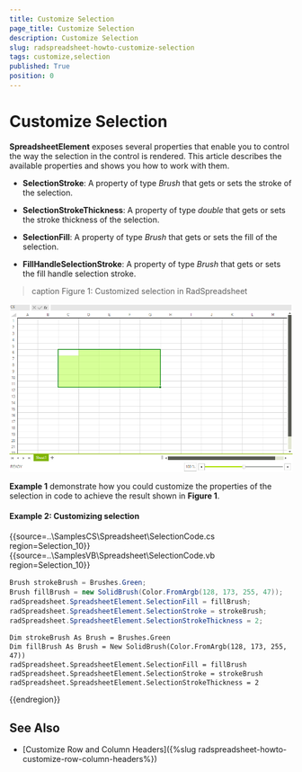 ```yaml
---
title: Customize Selection
page_title: Customize Selection
description: Customize Selection
slug: radspreadsheet-howto-customize-selection
tags: customize,selection
published: True
position: 0
---
```


# Customize Selection

__SpreadsheetElement__ exposes several properties that enable you to control the way the selection in the control is rendered. This article describes the available properties and shows you how to work with them.

* **SelectionStroke**: A property of type *Brush* that gets or sets the stroke of the selection.

* **SelectionStrokeThickness**: A property of type *double* that gets or sets the stroke thickness of the selection.

* **SelectionFill**: A property of type *Brush* that gets or sets the fill of the selection. 

* **FillHandleSelectionStroke**: A property of type *Brush* that gets or sets the fill handle selection stroke.

 

>caption Figure 1: Customized selection in RadSpreadsheet

![Customized Selection](images/spreadsheet-ho-to-customize-selection_001.png)

**Example 1** demonstrate how you could customize the properties of the selection in code to achieve the result shown in **Figure 1**. 

####  Example 2: Customizing selection

{{source=..\SamplesCS\Spreadsheet\SelectionCode.cs region=Selection_10}} 
{{source=..\SamplesVB\Spreadsheet\SelectionCode.vb region=Selection_10}} 

 ````C#
Brush strokeBrush = Brushes.Green;
Brush fillBrush = new SolidBrush(Color.FromArgb(128, 173, 255, 47));
radSpreadsheet.SpreadsheetElement.SelectionFill = fillBrush;
radSpreadsheet.SpreadsheetElement.SelectionStroke = strokeBrush;
radSpreadsheet.SpreadsheetElement.SelectionStrokeThickness = 2;

````
````VB.NET
Dim strokeBrush As Brush = Brushes.Green
Dim fillBrush As Brush = New SolidBrush(Color.FromArgb(128, 173, 255, 47))
radSpreadsheet.SpreadsheetElement.SelectionFill = fillBrush
radSpreadsheet.SpreadsheetElement.SelectionStroke = strokeBrush
radSpreadsheet.SpreadsheetElement.SelectionStrokeThickness = 2

```` 
{{endregion}} 


## See Also

 * [Customize Row and Column Headers]({%slug radspreadsheet-howto-customize-row-column-headers%})
